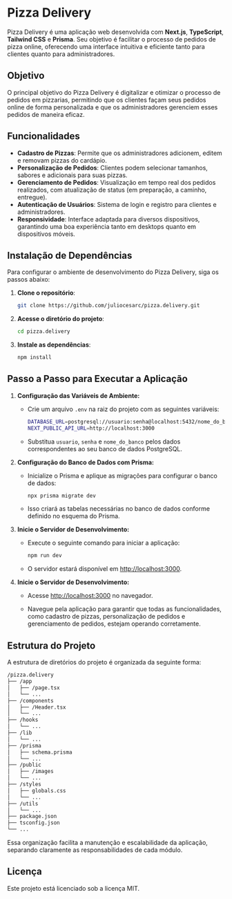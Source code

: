 # Pizza Delivery

Pizza Delivery é uma aplicação web desenvolvida com **Next.js**, **TypeScript**, **Tailwind CSS** e **Prisma**. Seu objetivo é facilitar o processo de pedidos de pizza online, oferecendo uma interface intuitiva e eficiente tanto para clientes quanto para administradores.

## Objetivo

O principal objetivo do Pizza Delivery é digitalizar e otimizar o processo de pedidos em pizzarias, permitindo que os clientes façam seus pedidos online de forma personalizada e que os administradores gerenciem esses pedidos de maneira eficaz.

## Funcionalidades

- **Cadastro de Pizzas**: Permite que os administradores adicionem, editem e removam pizzas do cardápio.
- **Personalização de Pedidos**: Clientes podem selecionar tamanhos, sabores e adicionais para suas pizzas.
- **Gerenciamento de Pedidos**: Visualização em tempo real dos pedidos realizados, com atualização de status (em preparação, a caminho, entregue).
- **Autenticação de Usuários**: Sistema de login e registro para clientes e administradores.
- **Responsividade**: Interface adaptada para diversos dispositivos, garantindo uma boa experiência tanto em desktops quanto em dispositivos móveis.

## Instalação de Dependências

Para configurar o ambiente de desenvolvimento do Pizza Delivery, siga os passos abaixo:

1. **Clone o repositório**:

   ```bash
   git clone https://github.com/juliocesarc/pizza.delivery.git

2. **Acesse o diretório do projeto**:

   ```bash
   cd pizza.delivery

3. **Instale as dependências**:

   ```bash
   npm install

## Passo a Passo para Executar a Aplicação

1. **Configuração das Variáveis de Ambiente:**
   - Crie um arquivo ```.env``` na raiz do projeto com as seguintes variáveis:
     
     ```bash
     DATABASE_URL=postgresql://usuario:senha@localhost:5432/nome_do_banco
     NEXT_PUBLIC_API_URL=http://localhost:3000

   - Substitua ```usuario```, ```senha``` e ```nome_do_banco``` pelos dados correspondentes ao seu banco de dados PostgreSQL.

2. **Configuração do Banco de Dados com Prisma:**
   - Inicialize o Prisma e aplique as migrações para configurar o banco de dados:
     
     ```bash
     npx prisma migrate dev

   - Isso criará as tabelas necessárias no banco de dados conforme definido no esquema do Prisma.

3. **Inicie o Servidor de Desenvolvimento:**
   - Execute o seguinte comando para iniciar a aplicação:
     
     ```bash
     npm run dev

   - O servidor estará disponível em <http://localhost:3000>.

4. **Inicie o Servidor de Desenvolvimento:**
   - Acesse <http://localhost:3000> no navegador.
     
   - Navegue pela aplicação para garantir que todas as funcionalidades, como cadastro de pizzas, personalização de pedidos e gerenciamento de pedidos, estejam operando corretamente.

## Estrutura do Projeto

A estrutura de diretórios do projeto é organizada da seguinte forma:

  ```bash
  /pizza.delivery
  ├── /app
  │   ├── /page.tsx
  │   └── ...
  ├── /components
  │   ├── /Header.tsx
  │   └── ...
  ├── /hooks
  │   └── ...
  ├── /lib
  │   └── ...
  ├── /prisma
  │   ├── schema.prisma
  │   └── ...
  ├── /public
  │   ├── /images
  │   └── ...
  ├── /styles
  │   ├── globals.css
  │   └── ...
  ├── /utils
  │   └── ...
  ├── package.json
  ├── tsconfig.json
  └── ...
```


Essa organização facilita a manutenção e escalabilidade da aplicação, separando claramente as responsabilidades de cada módulo.

## Licença

Este projeto está licenciado sob a licença MIT.


